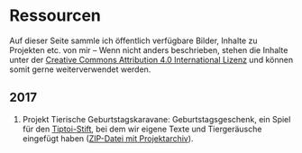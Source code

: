 # Ressourcen

Auf dieser Seite sammle ich öffentlich verfügbare Bilder, Inhalte zu Projekten etc. von mir – Wenn nicht anders beschrieben, stehen die Inhalte unter der [Creative Commons Attribution 4.0 International Lizenz](https://creativecommons.org/licenses/by/4.0/) und können somit gerne weiterverwendet werden.

## 2017
1. Projekt Tierische Geburtstagskaravane: Geburtstagsgeschenk, ein Spiel für den [Tiptoi-Stift](https://de.wikipedia.org/wiki/Tiptoi), bei dem wir eigene Texte und Tiergeräusche eingefügt haben ([ZIP-Datei mit Projektarchiv](https://cloud.dueckert.eu/s/MboJ4Rw6CPiKAbr)).